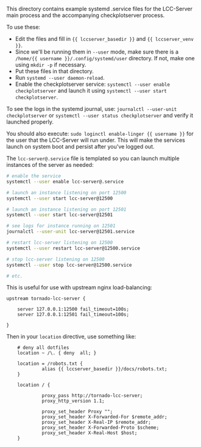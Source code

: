 This directory contains example systemd .service files for the LCC-Server main
process and the accompanying checkplotserver process.

To use these:

- Edit the files and fill in `{{ lccserver_basedir }}` and `{{ lccserver_venv }}`.
- Since we'll be running them in `--user` mode, make sure there is a
  `/home/{{ username }}/.config/systemd/user` directory. If not, make one using
  `mkdir -p` if necessary.
- Put these files in that directory.
- Run `systemd --user daemon-reload`.
- Enable the checkplotserver service: `systemctl --user enable checkplotserver`
  and launch it using `systemctl --user start checkplotserver`.

To see the logs in the systemd journal, use: `journalctl --user-unit
checkplotserver` or `systemctl --user status checkplotserver` and verify it
launched properly.

You should also execute: `sudo loginctl enable-linger {{ username }}` for the
user that the LCC-Server will run under. This will make the services launch on
system boot and persist after you've logged out.

The `lcc-server@.service` file is templated so you can launch multiple instances
of the server as needed:

```bash
# enable the service
systemctl --user enable lcc-server@.service

# launch an instance listening on port 12500
systemctl --user start lcc-server@12500

# launch an instance listening on port 12501
systemctl --user start lcc-server@12501

# see logs for instance running on 12501
journalctl --user-unit lcc-server@12501.service

# restart lcc-server listening on 12500
systemctl --user restart lcc-server@12500.service

# stop lcc-server listening on 12500
systemctl --user stop lcc-server@12500.service

# etc.
```

This is useful for use with upstream nginx load-balancing:

```
upstream tornado-lcc-server {

    server 127.0.0.1:12500 fail_timeout=100s;
    server 127.0.0.1:12501 fail_timeout=100s;

}
```

Then in your `location` directive, use something like:

```
    # deny all dotfiles
    location ~ /\. { deny  all; }

    location = /robots.txt {
             alias {{ lccserver_basedir }}/docs/robots.txt;
    }

    location / {

             proxy_pass http://tornado-lcc-server;
             proxy_http_version 1.1;

             proxy_set_header Proxy "";
             proxy_set_header X-Forwarded-For $remote_addr;
             proxy_set_header X-Real-IP $remote_addr;
             proxy_set_header X-Forwarded-Proto $scheme;
             proxy_set_header X-Real-Host $host;
    }
```
